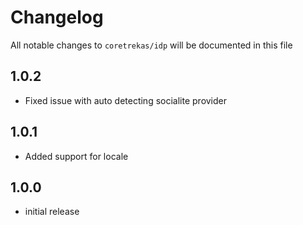 # Changelog

All notable changes to `coretrekas/idp` will be documented in this file

## 1.0.2
- Fixed issue with auto detecting socialite provider

## 1.0.1

- Added support for locale

## 1.0.0

- initial release
